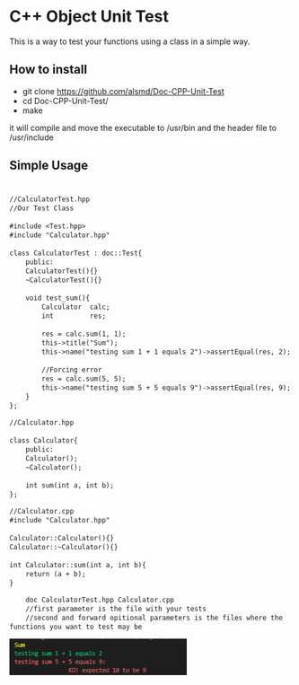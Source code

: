 # C++ Object Unit Test

This is a way to test your functions using a class in a simple way.

## How to install

- git clone https://github.com/alsmd/Doc-CPP-Unit-Test
- cd Doc-CPP-Unit-Test/
- make

it will compile and move the executable to /usr/bin and the header file to /usr/include

## Simple Usage

#

```
//CalculatorTest.hpp
//Our Test Class

#include <Test.hpp>
#include "Calculator.hpp"

class CalculatorTest : doc::Test{
	public:
	CalculatorTest(){}
	~CalculatorTest(){}

	void test_sum(){
		Calculator	calc;
		int			res;

		res = calc.sum(1, 1);
		this->title("Sum");
		this->name("testing sum 1 + 1 equals 2")->assertEqual(res, 2);

		//Forcing error
		res = calc.sum(5, 5);
		this->name("testing sum 5 + 5 equals 9")->assertEqual(res, 9);
	}
};
```

```
//Calculator.hpp

class Calculator{
	public:
	Calculator();
	~Calculator();

	int sum(int a, int b);
};
```

```
//Calculator.cpp
#include "Calculator.hpp"

Calculator::Calculator(){}
Calculator::~Calculator(){}

int Calculator::sum(int a, int b){
	return (a + b);
}

```

```
	doc CalculatorTest.hpp Calculator.cpp
	//first parameter is the file with your tests
	//second and forward opitional parameters is the files where the functions you want to test may be
```

![Results Image](./imgs/testDrive.png)